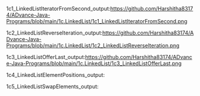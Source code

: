 1c1_LinkedListIteratorFromSecond_output:https://github.com/Harshitha83174/ADvance-Java-Programs/blob/main/1c.LinkedList/1c1_LinkedListIteratorFromSecond.png

1c2_LinkedListReverseIteration_output:https://github.com/Harshitha83174/ADvance-Java-Programs/blob/main/1c.LinkedList/1c2_LinkedListReverseIteration.png

1c3_LinkedListOfferLast_output:https://github.com/Harshitha83174/ADvance-Java-Programs/blob/main/1c.LinkedList/1c3_LinkedListOfferLast.png

1c4_LinkedListElementPositions_output:

1c5_LinkedListSwapElements_output:
